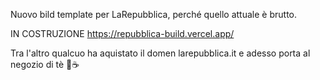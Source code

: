 Nuovo bild template per LaRepubblica, perché quello attuale è brutto.

IN COSTRUZIONE 
https://repubblica-build.vercel.app/

Tra l'altro qualcuo ha aquistato il domen larepubblica.it e adesso porta al negozio di tè 🥰☕